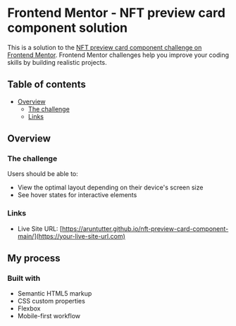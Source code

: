# Frontend Mentor - NFT preview card component solution

This is a solution to the [NFT preview card component challenge on Frontend Mentor](https://www.frontendmentor.io/challenges/nft-preview-card-component-SbdUL_w0U). Frontend Mentor challenges help you improve your coding skills by building realistic projects.

## Table of contents

- [Overview](#overview)
  - [The challenge](#the-challenge)
  - [Links](#links)

## Overview

### The challenge

Users should be able to:

- View the optimal layout depending on their device's screen size
- See hover states for interactive elements

### Links

- Live Site URL: [https://aruntutter.github.io/nft-preview-card-component-main/](https://your-live-site-url.com)

## My process

### Built with

- Semantic HTML5 markup
- CSS custom properties
- Flexbox
- Mobile-first workflow
